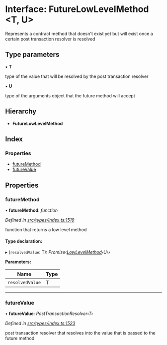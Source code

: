 # Interface: FutureLowLevelMethod <**T, U**>

Represents a contract method that doesn't exist yet but will exist
once a certain post transaction resolver is resolved

## Type parameters

▪ **T**

type of the value that will be resolved by the post transaction resolver

▪ **U**

type of the arguments object that the future method will accept

## Hierarchy

- **FutureLowLevelMethod**

## Index

### Properties

- [futureMethod](_types_index_.futurelowlevelmethod.md#futuremethod)
- [futureValue](_types_index_.futurelowlevelmethod.md#futurevalue)

## Properties

### futureMethod

• **futureMethod**: _function_

_Defined in [src/types/index.ts:1519](https://github.com/PolymathNetwork/polymath-sdk/blob/c47ae7a/src/types/index.ts#L1519)_

function that returns a low level method

#### Type declaration:

▸ (`resolvedValue`: T): _Promise‹[LowLevelMethod](../modules/_types_index_.md#lowlevelmethod)‹U››_

**Parameters:**

| Name            | Type |
| --------------- | ---- |
| `resolvedValue` | T    |

---

### futureValue

• **futureValue**: _PostTransactionResolver‹T›_

_Defined in [src/types/index.ts:1523](https://github.com/PolymathNetwork/polymath-sdk/blob/c47ae7a/src/types/index.ts#L1523)_

post transaction resolver that resolves into the value that is passed to the future method

